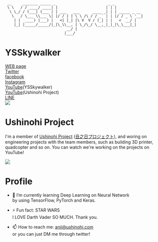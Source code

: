 ```
 __     _______ _____ _                        _ _             
 \ \   / / ____/ ____| |                      | | |            
  \ \_/ / (___| (___ | | ___   ___      ____ _| | | _____ _ __ 
   \   / \___ \\___ \| |/ / | | \ \ /\ / / _` | | |/ / _ \ '__|
    | |  ____) |___) |   <| |_| |\ V  V / (_| | |   <  __/ |   
    |_| |_____/_____/|_|\_\\__, | \_/\_/ \__,_|_|_|\_\___|_|   
                            __/ |                              
                           |___/                               
```
<!--
**YSSkywalker/YSSkywalker** is a ✨ _special_ ✨ repository because its `README.md` (this file) appears on your GitHub profile.

Here are some ideas to get you started:

- 🔭 I’m currently working on ...
- 🌱 I’m currently learning ...
- 👯 I’m looking to collaborate on ...
- 🤔 I’m looking for help with ...
- 💬 Ask me about ...
- 📫 How to reach me: ...
- 😄 Pronouns: ...
- ⚡ Fun fact: ...
-->

# YSSkywalker
[WEB page](https://www.ushinohi.com)  
[Twitter](https://twitter.com/YSSkywalker)  
[facebook](https://www.facebook.com/yukimurasakiskywalker)  
[Instagram](https://www.instagram.com/ysskywalker/)  
[YouTube](https://www.youtube.com/channel/UCNIXXbCX91p3pnZ-UsYA2oQ)(YSSkywalker)  
[YouTube](https://www.youtube.com/channel/UCvTSx-2FzWu-x_wDwKjXN5A)(Ushinohi Project)  
[LINE](https://lin.ee/1jokpiK)  
[![](https://scdn.line-apps.com/n/line_add_friends/btn/en.png)](https://lin.ee/1jokpiK)

# Ushinohi Project
I'm a member of [Ushinohi Project](https://twitter.com/UshinohiProject) ([丑之日プロジェクト](https://twitter.com/UshinohiProject)), and woring on engineering projects with the team members, such as building 3D printer, quadcopter and so on. You can watch we're working on the projects on YouTube!

[![](https://img.youtube.com/vi/zIvZpHonD8g/0.jpg)](https://www.youtube.com/watch?v=zIvZpHonD8g)

# Profile
- 🌱 I’m currently learning Deep Learning on Neural Network  
by using TensorFlow, PyTorch and Keras.

- ⚡ Fun fact: STAR WARS  
I LOVE Darth Vader SO MUCH. Thank you.

- 📫 How to reach me: anii@ushinohi.com  
or you can just DM me through twitter!